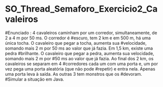 # SO_Thread_Semaforo_Exercicio2_Cavaleiros
#Enunciado : 4 cavaleiros caminham por um corredor, simultaneamente, de 2 a 4 m por 50 ms. O corredor é 
#escuro, tem 2 km e em 500 m, há uma única tocha. O cavaleiro que pegar a tocha, aumenta sua 
#velocidade, somando mais 2 m  por 50 ms ao valor que já fazia. Em 1,5 km, existe uma pedra 
#brilhante. O cavaleiro que pegar a pedra, aumenta sua velocidade, somando mais 2 m  por 
#50  ms  ao  valor  que  já  fazia.  Ao  final  dos  2  km,  os  cavaleiros  se  separam  em 4
#corredores cada um com uma porta e,  um  por vez  pega  uma  porta aleatória  (que  não  pode 
#repetir)  e  entra  nela.  Apenas  uma  porta  leva  à  saída.  As  outras  3  tem  monstros  que  os 
#devoram. 
#Simular a situação em Java. 